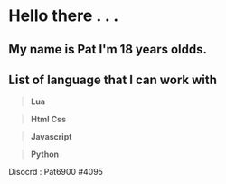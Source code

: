 # Hello there . . .
## My name is **Pat** I'm 18 years oldds.
## **List of language that I can work with**
>**Lua**

>**Html Css**

>**Javascript**

>**Python**

Disocrd : Pat6900 #4095
